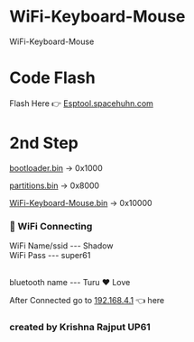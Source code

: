 # WiFi-Keyboard-Mouse
WiFi-Keyboard-Mouse

# Code Flash
Flash Here 👉 <a href="https://esptool.spacehuhn.com">Esptool.spacehuhn.com</a>
# 2nd Step
<a href="https://github.com/esp32king/WiFi-Keyboard-Mouse/raw/refs/heads/main/bootloader.bin">bootloader.bin</a> → 0x1000

<a href="https://github.com/esp32king/WiFi-Keyboard-Mouse/raw/refs/heads/main/bootloader.bin">partitions.bin</a> → 0x8000

<a href="https://github.com/esp32king/WiFi-Keyboard-Mouse/raw/refs/heads/main/WiFi-keyboard-mouse.bin">WiFi-Keyboard-Mouse.bin</a> → 0x10000

### 📡 WiFi Connecting
  WiFi Name/ssid --- Shadow
<br>WiFi Pass      --- super61</br>

<br>bluetooth name --- Turu ❤ Love</br>

After Connected go to <a href="http:192.168.4.1/">192.168.4.1</a> 👈 here

### created by Krishna Rajput UP61
